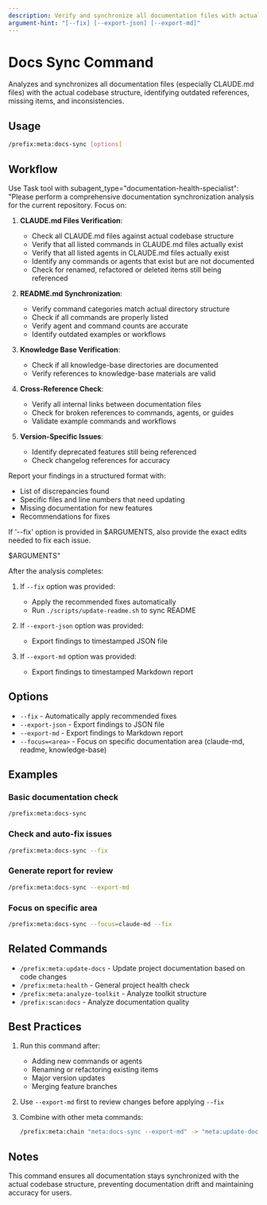 ```yaml
---
description: Verify and synchronize all documentation files with actual codebase structure
argument-hint: "[--fix] [--export-json] [--export-md]"
---
```


# Docs Sync Command

Analyzes and synchronizes all documentation files (especially CLAUDE.md files) with the actual codebase structure, identifying outdated references, missing items, and inconsistencies.

## Usage

```bash
/prefix:meta:docs-sync [options]
```

## Workflow

Use Task tool with subagent_type="documentation-health-specialist":
"Please perform a comprehensive documentation synchronization analysis for the current repository. Focus on:

1. **CLAUDE.md Files Verification**:
   - Check all CLAUDE.md files against actual codebase structure
   - Verify that all listed commands in CLAUDE.md files actually exist
   - Verify that all listed agents in CLAUDE.md files actually exist
   - Identify any commands or agents that exist but are not documented
   - Check for renamed, refactored or deleted items still being referenced

2. **README.md Synchronization**:
   - Verify command categories match actual directory structure
   - Check if all commands are properly listed
   - Verify agent and command counts are accurate
   - Identify outdated examples or workflows

3. **Knowledge Base Verification**:
   - Check if all knowledge-base directories are documented
   - Verify references to knowledge-base materials are valid

4. **Cross-Reference Check**:
   - Verify all internal links between documentation files
   - Check for broken references to commands, agents, or guides
   - Validate example commands and workflows

5. **Version-Specific Issues**:
   - Identify deprecated features still being referenced
   - Check changelog references for accuracy

Report your findings in a structured format with:

- List of discrepancies found
- Specific files and line numbers that need updating
- Missing documentation for new features
- Recommendations for fixes

If '--fix' option is provided in $ARGUMENTS, also provide the exact edits needed to fix each issue.

$ARGUMENTS"

After the analysis completes:

1. If `--fix` option was provided:
   - Apply the recommended fixes automatically
   - Run `./scripts/update-readme.sh` to sync README

2. If `--export-json` option was provided:
   - Export findings to timestamped JSON file

3. If `--export-md` option was provided:
   - Export findings to timestamped Markdown report

## Options

- `--fix` - Automatically apply recommended fixes
- `--export-json` - Export findings to JSON file
- `--export-md` - Export findings to Markdown report
- `--focus=<area>` - Focus on specific documentation area (claude-md, readme, knowledge-base)

## Examples

### Basic documentation check

```bash
/prefix:meta:docs-sync
```

### Check and auto-fix issues

```bash
/prefix:meta:docs-sync --fix
```

### Generate report for review

```bash
/prefix:meta:docs-sync --export-md
```

### Focus on specific area

```bash
/prefix:meta:docs-sync --focus=claude-md --fix
```

## Related Commands

- `/prefix:meta:update-docs` - Update project documentation based on code changes
- `/prefix:meta:health` - General project health check
- `/prefix:meta:analyze-toolkit` - Analyze toolkit structure
- `/prefix:scan:docs` - Analyze documentation quality

## Best Practices

1. Run this command after:
   - Adding new commands or agents
   - Renaming or refactoring existing items
   - Major version updates
   - Merging feature branches

2. Use `--export-md` first to review changes before applying `--fix`

3. Combine with other meta commands:

   ```bash
   /prefix:meta:chain "meta:docs-sync --export-md" -> "meta:update-docs --analyze" -> "meta:docs-sync --fix"
   ```

## Notes

This command ensures all documentation stays synchronized with the actual codebase structure, preventing documentation drift and maintaining accuracy for users.
